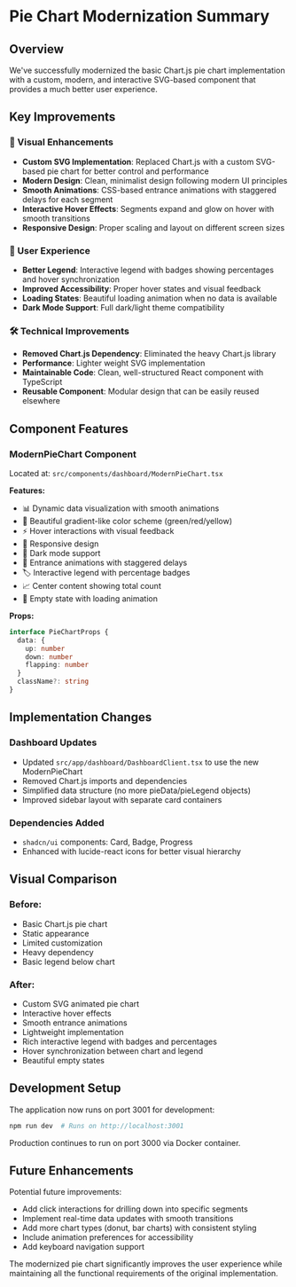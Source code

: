 # Pie Chart Modernization Summary

## Overview
We've successfully modernized the basic Chart.js pie chart implementation with a custom, modern, and interactive SVG-based component that provides a much better user experience.

## Key Improvements

### 🎨 Visual Enhancements
- **Custom SVG Implementation**: Replaced Chart.js with a custom SVG-based pie chart for better control and performance
- **Modern Design**: Clean, minimalist design following modern UI principles
- **Smooth Animations**: CSS-based entrance animations with staggered delays for each segment
- **Interactive Hover Effects**: Segments expand and glow on hover with smooth transitions
- **Responsive Design**: Proper scaling and layout on different screen sizes

### 🎯 User Experience
- **Better Legend**: Interactive legend with badges showing percentages and hover synchronization
- **Improved Accessibility**: Proper hover states and visual feedback
- **Loading States**: Beautiful loading animation when no data is available
- **Dark Mode Support**: Full dark/light theme compatibility

### 🛠 Technical Improvements
- **Removed Chart.js Dependency**: Eliminated the heavy Chart.js library
- **Performance**: Lighter weight SVG implementation
- **Maintainable Code**: Clean, well-structured React component with TypeScript
- **Reusable Component**: Modular design that can be easily reused elsewhere

## Component Features

### ModernPieChart Component
Located at: `src/components/dashboard/ModernPieChart.tsx`

**Features:**
- 📊 Dynamic data visualization with smooth animations
- 🎨 Beautiful gradient-like color scheme (green/red/yellow)
- ⚡ Hover interactions with visual feedback
- 📱 Responsive design
- 🌙 Dark mode support
- 💫 Entrance animations with staggered delays
- 🏷️ Interactive legend with percentage badges
- 📈 Center content showing total count
- 🎯 Empty state with loading animation

**Props:**
```typescript
interface PieChartProps {
  data: {
    up: number
    down: number  
    flapping: number
  }
  className?: string
}
```

## Implementation Changes

### Dashboard Updates
- Updated `src/app/dashboard/DashboardClient.tsx` to use the new ModernPieChart
- Removed Chart.js imports and dependencies
- Simplified data structure (no more pieData/pieLegend objects)
- Improved sidebar layout with separate card containers

### Dependencies Added
- `shadcn/ui` components: Card, Badge, Progress
- Enhanced with lucide-react icons for better visual hierarchy

## Visual Comparison

### Before:
- Basic Chart.js pie chart
- Static appearance
- Limited customization
- Heavy dependency
- Basic legend below chart

### After:
- Custom SVG animated pie chart
- Interactive hover effects
- Smooth entrance animations
- Lightweight implementation
- Rich interactive legend with badges and percentages
- Hover synchronization between chart and legend
- Beautiful empty states

## Development Setup

The application now runs on port 3001 for development:
```bash
npm run dev  # Runs on http://localhost:3001
```

Production continues to run on port 3000 via Docker container.

## Future Enhancements

Potential future improvements:
- Add click interactions for drilling down into specific segments
- Implement real-time data updates with smooth transitions
- Add more chart types (donut, bar charts) with consistent styling
- Include animation preferences for accessibility
- Add keyboard navigation support

The modernized pie chart significantly improves the user experience while maintaining all the functional requirements of the original implementation. 